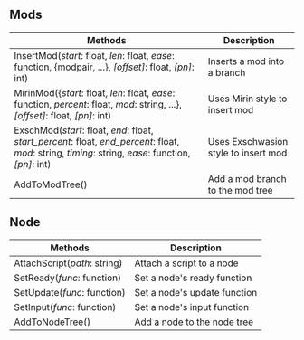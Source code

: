 ## Mods
| Methods | Description |
| --- | --- |
| InsertMod(*start*: float, *len*: float, *ease*: function, \{modpair, ...\}, *\[offset\]*: float, *\[pn\]*: int) | Inserts a mod into a branch |
| MirinMod(\{*start*: float, *len*: float, *ease*: function, *percent*: float, *mod*: string, ...\}, *\[offset\]*: float, *\[pn\]*: int) | Uses Mirin style to insert mod |
| ExschMod(*start*: float, *end*: float, *start_percent*: float, *end_percent*: float, *mod*: string, *timing*: string, *ease*: function, *\[pn\]*: int) | Uses Exschwasion style to insert mod |
| AddToModTree() | Add a mod branch to the mod tree |

## Node
| Methods | Description |
| --- | --- |
| AttachScript(*path*: string) | Attach a script to a node |
| SetReady(*func*: function) | Set a node's ready function |
| SetUpdate(*func*: function) | Set a node's update function |
| SetInput(*func*: function) | Set a node's input function |
| AddToNodeTree() | Add a node to the node tree |
